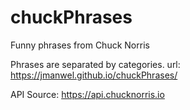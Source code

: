 # chuckPhrases
Funny phrases from Chuck Norris

Phrases are separated by categories.
url: https://jmanwel.github.io/chuckPhrases/

API Source: https://api.chucknorris.io
